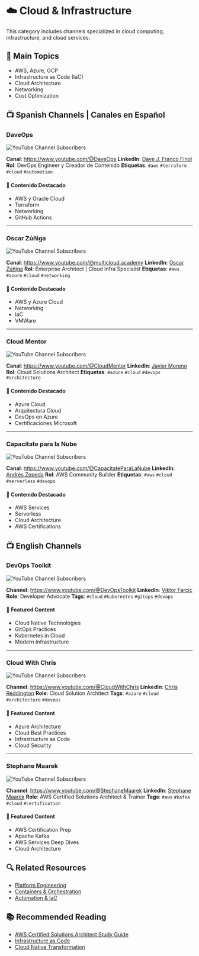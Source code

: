 # ☁️ Cloud & Infrastructure

This category includes channels specialized in cloud computing, infrastructure, and cloud services.

## 🎯 Main Topics
- AWS, Azure, GCP
- Infrastructure as Code (IaC)
- Cloud Architecture
- Networking
- Cost Optimization

## 📺 Spanish Channels | Canales en Español

### DaveOps
![YouTube Channel Subscribers](https://img.shields.io/youtube/channel/subscribers/UCxbNYB3B7K8LWsOdar8W_qg?style=social)

**Canal**: https://www.youtube.com/@DaveOps
**LinkedIn**: [Dave J. Franco Finol](https://www.linkedin.com/in/davejfranco/)
**Rol**: DevOps Engineer y Creador de Contenido
**Etiquetas**: `#aws` `#terraform` `#cloud` `#automation`

#### 🎯 Contenido Destacado
- AWS y Oracle Cloud
- Terraform
- Networking
- GitHub Actions

---

### Oscar Zúñiga
![YouTube Channel Subscribers](https://img.shields.io/youtube/channel/subscribers/UC2kWjTJ0pUTkQoAz6o6hqXQ?style=social)

**Canal**: https://www.youtube.com/@multicloud.academy
**LinkedIn**: [Oscar Zúñiga](https://www.linkedin.com/in/multicloudacademy/)
**Rol**: Enterprise Architect | Cloud Infra Specialist
**Etiquetas**: `#aws` `#azure` `#cloud` `#networking`

#### 🎯 Contenido Destacado
- AWS y Azure Cloud
- Networking
- IaC
- VMWare

---

### Cloud Mentor
![YouTube Channel Subscribers](https://img.shields.io/youtube/channel/subscribers/UCzNqP6CBtN7-DVtYORvhgiA?style=social)

**Canal**: https://www.youtube.com/@CloudMentor
**LinkedIn**: [Javier Moreno](https://www.linkedin.com/in/javiermorenohelguera/)
**Rol**: Cloud Solutions Architect
**Etiquetas**: `#azure` `#cloud` `#devops` `#architecture`

#### 🎯 Contenido Destacado
- Azure Cloud
- Arquitectura Cloud
- DevOps en Azure
- Certificaciones Microsoft

---

### Capacítate para la Nube
![YouTube Channel Subscribers](https://img.shields.io/youtube/channel/subscribers/UCCX-SPzJ_ZTiBhJHv9A4_Gw?style=social)

**Canal**: https://www.youtube.com/@CapacitateParaLaNube
**LinkedIn**: [Andrés Zepeda](https://www.linkedin.com/in/andres-zepeda/)
**Rol**: AWS Community Builder
**Etiquetas**: `#aws` `#cloud` `#serverless` `#devops`

#### 🎯 Contenido Destacado
- AWS Services
- Serverless
- Cloud Architecture
- AWS Certifications

## 📺 English Channels

### DevOps Toolkit
![YouTube Channel Subscribers](https://img.shields.io/youtube/channel/subscribers/UCfz8x0lVzJpb_dgWm9kPVfw?style=social)

**Channel**: https://www.youtube.com/@DevOpsToolkit
**LinkedIn**: [Viktor Farcic](https://www.linkedin.com/in/viktorfarcic/)
**Role**: Developer Advocate
**Tags**: `#cloud` `#kubernetes` `#gitops` `#devops`

#### 🎯 Featured Content
- Cloud Native Technologies
- GitOps Practices
- Kubernetes in Cloud
- Modern Infrastructure

---

### Cloud With Chris
![YouTube Channel Subscribers](https://img.shields.io/youtube/channel/subscribers/UC6KrOsGhSVJBszv_AwbcMxA?style=social)

**Channel**: https://www.youtube.com/@CloudWithChris
**LinkedIn**: [Chris Reddington](https://www.linkedin.com/in/chrisreddington/)
**Role**: Cloud Solution Architect
**Tags**: `#azure` `#cloud` `#architecture` `#devops`

#### 🎯 Featured Content
- Azure Architecture
- Cloud Best Practices
- Infrastructure as Code
- Cloud Security

---

### Stephane Maarek
![YouTube Channel Subscribers](https://img.shields.io/youtube/channel/subscribers/UC2kWjTJ0pUTkQoAz6o6hqXQ?style=social)

**Channel**: https://www.youtube.com/@StephaneMaarek
**LinkedIn**: [Stephane Maarek](https://www.linkedin.com/in/stephanemaarek/)
**Role**: AWS Certified Solutions Architect & Trainer
**Tags**: `#aws` `#kafka` `#cloud` `#certification`

#### 🎯 Featured Content
- AWS Certification Prep
- Apache Kafka
- AWS Services Deep Dives
- Cloud Architecture

## 🔍 Related Resources
- [Platform Engineering](platform-engineering.md)
- [Containers & Orchestration](containers.md)
- [Automation & IaC](automation.md)

## 📚 Recommended Reading
- [AWS Certified Solutions Architect Study Guide](https://www.amazon.com/Certified-Solutions-Architect-Study-Guide/dp/1119713080)
- [Infrastructure as Code](https://www.oreilly.com/library/view/infrastructure-as-code/9781098114664/)
- [Cloud Native Transformation](https://www.oreilly.com/library/view/cloud-native-transformation/9781492048893/)

